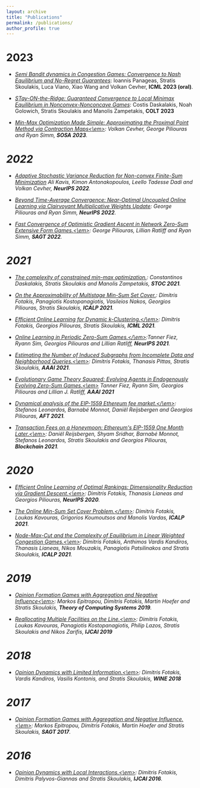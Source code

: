 ```yaml
---
layout: archive
title: "Publications"
permalink: /publications/
author_profile: true
---
```


2023
======
* [<em>Semi Bandit dynamics in Congestion Games: Convergence to Nash Equilibrium and No-Regret Guarantees</em>](https://sskoul.github.io/files/congestion.pdf): Ioannis Panageas, Stratis Skoulakis, Luca Viano, Xiao Wang and Volkan Cevher, **ICML 2023 (oral)**.

* [<em>STay-ON-the-Ridge: Guaranteed Convergence to Local Minimax Equilibrium in Nonconvex-Nonconcave Games</em>](https://sskoul.github.io/files/STONR.pdf): Costis Daskalakis, Noah Golowich, Stratis Skoulakis and Manolis Zampetakis, **COLT 2023**

* [<em>Min-Max Optimization Made Simple: Approximating the Proximal Point Method via Contraction Maps<\em>](https://sskoul.github.io/files/contraction.pdf): Volkan Cevher, George Piliouras and Ryan Simm, **SOSA 2023**.

2022
======
* [<em>Adaptive Stochastic Variance Reduction for Non-convex Finite-Sum Minimization</em>](https://sskoul.github.io/files/Adaspider.pdf) Ali Kavis, Kimon Antonakopoulos, Leello Tadesse Dadi and Volkan Cevher, **NeurIPS 2022**.

* [<em>Beyond Time-Average Convergence: Near-Optimal Uncoupled Online Learning via Clairvoyant Multiplicative Weights Update</em>](https://sskoul.github.io/files/Clairvoyant.pdf): George Piliouras and Ryan Simm, **NeurIPS 2022**.

* [<em>Fast Convergence of Optimistic Gradient Ascent in Network Zero-Sum Extensive Form Games.<\em>](https://sskoul.github.io/files/EFGs.pdf): George Piliouras, Lillian Ratliff and Ryan Simm, **SAGT 2022**.

2021
======

* [<em>The complexity of constrained min-max optimization.</em>](https://sskoul.github.io/files/local_min_max.pdf): Constantinos Daskalakis, Stratis Skoulakis and Manolis Zampetakis, **STOC 2021**.

* [<em>On the Approximability of Multistage Min-Sum Set Cover.</em>](https://sskoul.github.io/files/MultiStage_Min_Sum.pdf): Dimitris Fotakis, Panagiotis Kostopanagiotis, Vasileios Nakos, Georgios Piliouras, Stratis Skoulakis, **ICALP 2021**.

* [<em>Efficient Online Learning for Dynamic k-Clustering.</\em>](https://sskoul.github.io/files/Learning_k_Centers.pdf): Dimitris Fotakis, Georgios Piliouras, Stratis Skoulakis, **ICML 2021**.

* [<em>Online Learning in Periodic Zero-Sum Games.</\em>](https://sskoul.github.io/files/periodic_ZS.pdf):Tanner Fiez, Ryann Sim, Georgios Piliouras and Lillian Ratliff, **NeurIPS 2021**.

* [<em>Estimating the Number of Induced Subgraphs from Incomplete Data and Neighborhood Queries.<\em>](https://sskoul.github.io/files/counting_triangles.pdf): Dimitris Fotakis, Thanasis Pittas, Stratis Skoulakis, **AAAI 2021**.

* [<em>Evolutionary Game Theory Squared: Evolving Agents in Endogenously Evolving Zero-Sum Games.<\em>](https://sskoul.github.io/files/evolutionary_game_theory.pdf) Tanner Fiez, Ryann Sim, Georgios Piliouras and Lillian J. Ratliff, **AAAI 2021**

* [<em>Dynamical analysis of the EIP-1559 Ethereum fee market.</\em>](https://sskoul.github.io/files/EIP.pdf): Stefanos Leonardos, Barnabé Monnot, Daniël Reijsbergen and Georgios Piliouras, **AFT 2021**.

* [<em>Transaction Fees on a Honeymoon: Ethereum's EIP-1559 One Month Later.<\em>](https://sskoul.github.io/files/honeymoon.pdf): Daniël Reijsbergen, Shyam Sridhar, Barnabé Monnot, Stefanos Leonardos, Stratis Skoulakis and Georgios Piliouras, **Blockchain 2021**.

2020
======

* [<em>Efficient Online Learning of Optimal Rankings: Dimensionality Reduction via Gradient Descent.<\em>](https://sskoul.github.io/files/rankings.pdf): Dimitris Fotakis, Thanasis Lianeas and Georgios Piliouras, **NeurIPS 2020**.

* [<em>The Online Min-Sum Set Cover Problem.</\em>](https://sskoul.github.io/files/Online_Min_Sum.pdf): Dimitris Fotakis, Loukas Kavouras, Grigorios Koumoutsos and Manolis Vardas, **ICALP 2021**.

* [<em>Node-Max-Cut and the Complexity of Equilibrium in Linear Weighted Congestion Games.<\em>](https://sskoul.github.io/files/node_max_cut.pdf): Dimitris Fotakis, Anthimos Vardis Kandiros, Thanasis Lianeas, Nikos Mouzakis, Panagiotis Patsilinakos and Stratis Skoulakis, **ICALP 2021**.


2019
======


* [<em>Opinion Formation Games with Aggregation and Negative Influence<\em>](https://sskoul.github.io/files/opinion_formation_negative_influence.pdf): Markos Epitropou, Dimitris Fotakis, Martin Hoefer and Stratis Skoulakis, **Theory of Computing Systems 2019**.

* [<em>Reallocating Multiple Facilities on the Line.<\em>](https://sskoul.github.io/files/reallocation.pdf): Dimitris Fotakis, Loukas Kavouras, Panagiotis Kostopanagiotis, Philip Lazos, Stratis Skoulakis and Nikos Zarifis, **IJCAI 2019**


2018
======

* [<em>Opinion Dynamics with Limited Information.<\em>](https://sskoul.github.io/files/opinion_dynamics_with_limited_information.pdf): Dimitris Fotakis, Vardis Kandiros, Vasilis Kontonis, and Stratis Skoulakis, **WINE 2018**

2017
======
* [<em>Opinion Formation Games with Aggregation and Negative Influence.<\em>](https://sskoul.github.io/files/opinion_formation_negative_influence.pdf): Markos Epitropou, Dimitris Fotakis, Martin Hoefer and Stratis Skoulakis, **SAGT 2017**.

2016
======
* [<em>Opinion Dynamics with Local Interactions.<\em>](https://sskoul.github.io/files/opinion_dynamics_local_interactions.pdf): Dimitris Fotakis, Dimitris Palyvos-Giannas and Stratis Skoulakis, **IJCAI 2016**.

